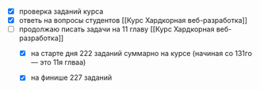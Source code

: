- [x] проверка заданий курса
- [x] ответь на вопросы студентов [[Курс Хардкорная веб-разработка]]
- [ ] продолжаю писать задачи на 11 главу [[Курс Хардкорная веб-разработка]]
	- [x] на старте дня 222 заданий суммарно на курсе (начиная со 131го — это 11я глваа)
	- [x] на финише 227 заданий


